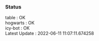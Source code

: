 ### Status


table : OK  
hogwarts : OK  
icy-bot : OK  
Latest Update : 2022-06-11 11:07:11.674258
